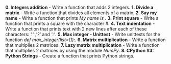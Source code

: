 **0. Integers addition** - Write a function that adds 2 integers.
**1. Divide a matrix** - Write a function that divides all elements of a matrix.
**2. Say my name** - Write a function that prints *My name is <first name> <last name>*.
**3. Print square** - Write a function that prints a square with the character #.
**4. Text indentation** - Write a function that prints text with 2 new lines after each of these characters: *'.' ,'?'* and *':'*.
**5. Max integer - Unittest** - Write unittests for the function *def max_integer(list=[]):*.
**6. Matrix multiplication** - Write a function that multiplies 2 matrices.
**7. Lazy matrix multiplication** - Write a function that multiplies 2 matrices by using the module *NumPy*.
**8. CPython #3: Python Strings** - Create a function that prints Python strings.
